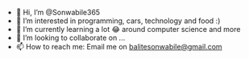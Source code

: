 - 👋 Hi, I’m @Sonwabile365
- 👀 I’m interested in programming, cars, technology and food :)
- 🌱 I’m currently learning a lot 😂 around computer science and more
- 💞️ I’m looking to collaborate on ...
- 📫 How to reach me: Email me on balitesonwabile@gmail.com

<!---
Sonwabile365/Sonwabile365 is a ✨ special ✨ repository because its `README.md` (this file) appears on your GitHub profile.
You can click the Preview link to take a look at your changes.
--->
